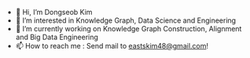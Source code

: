 - 👋 Hi, I’m Dongseob Kim
- 👀 I’m interested in Knowledge Graph, Data Science and Engineering
- 🌱 I’m currently working on Knowledge Graph Construction, Alignment and Big Data Engineering
- 📫 How to reach me : Send mail to eastskim48@gmail.com!

<!---
eastskim48/eastskim48 is a ✨ special ✨ repository because its `README.md` (this file) appears on your GitHub profile.
You can click the Preview link to take a look at your changes.
--->
